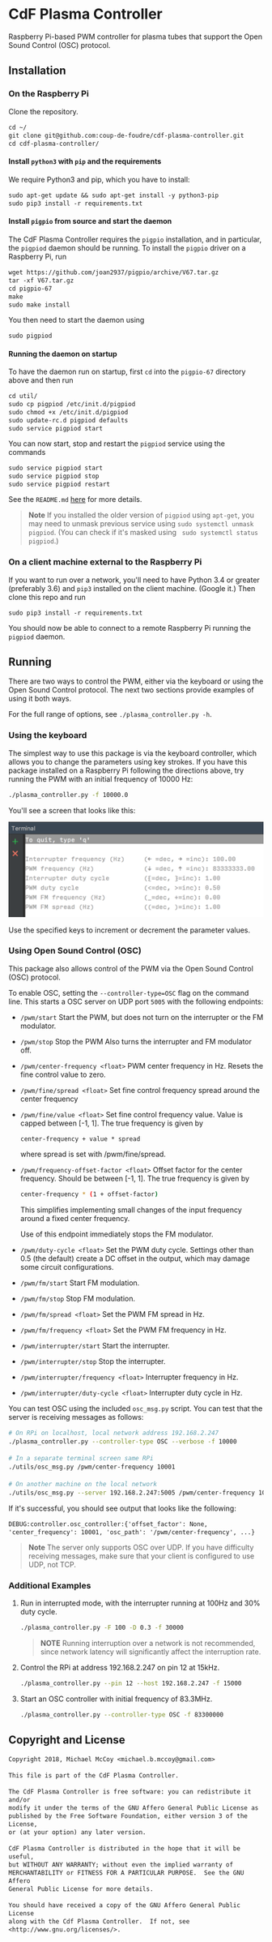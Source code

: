 # CdF Plasma Controller

Raspberry Pi-based PWM controller for plasma tubes that support
the Open Sound Control (OSC) protocol.


## Installation


### On the Raspberry Pi

Clone the repository.

```
cd ~/
git clone git@github.com:coup-de-foudre/cdf-plasma-controller.git
cd cdf-plasma-controller/
```


#### Install `python3` with `pip` and the requirements

We require Python3 and pip, which you have to install:

```
sudo apt-get update && sudo apt-get install -y python3-pip
sudo pip3 install -r requirements.txt
```

#### Install `pigpio` from source and start the daemon

The CdF Plasma Controller requires the `pigpio` installation, and in particular,
the `pigpiod` daemon should be running. To install the `pigpio` driver on a 
Raspberry Pi, run

```
wget https://github.com/joan2937/pigpio/archive/V67.tar.gz
tar -xf V67.tar.gz
cd pigpio-67
make
sudo make install
```

You then need to start the daemon using

```
sudo pigpiod
```

#### Running the daemon on startup

To have the daemon run on startup, first `cd` into the `pigpio-67` directory
above and then run

```
cd util/
sudo cp pigpiod /etc/init.d/pigpiod
sudo chmod +x /etc/init.d/pigpiod
sudo update-rc.d pigpiod defaults
sudo service pigpiod start
```

You can now start, stop and restart the `pigpiod` service using the commands

```
sudo service pigpiod start
sudo service pigpiod stop
sudo service pigpiod restart
```

See the `README.md` [here](https://github.com/joan2937/pigpio/tree/master/util)
for more details. 

> **Note** If you installed the older version of `pigpiod` using `apt-get`,
> you may need to unmask previous service using `sudo systemctl unmask pigpiod`.
> (You can check if it's masked using ` sudo systemctl status pigpiod`.)


### On a client machine external to the Raspberry Pi

If you want to run over a network, you'll need to have Python 3.4 or greater 
(preferably 3.6) and `pip3` installed on the client machine. (Google it.) Then
clone this repo and run

```
sudo pip3 install -r requirements.txt
```

You should now be able to connect to a remote Raspberry Pi running the
`pigpiod` daemon. 


## Running

There are two ways to control the PWM, either via the keyboard or
using the Open Sound Control protocol. The next two sections
provide examples of using it both ways.

For the full range of options, see `./plasma_controller.py -h`.


### Using the keyboard

The simplest way to use this package is via the keyboard controller,
which allows you to change the parameters using key strokes. If you
have this package installed on a Raspberry Pi following the directions
above, try running the PWM with an initial frequency of 10000 Hz:

```bash
./plasma_controller.py -f 10000.0
```

You'll see a screen that looks like this:

![Keyboard](./doc/keyboard.png)

Use the specified keys to increment or decrement the parameter values.


### Using Open Sound Control (OSC)

This package also allows control of the PWM via the Open Sound Control (OSC)
protocol. 

To enable OSC, setting the `--controller-type=OSC` flag on the command line.
This starts a OSC server on UDP port `5005` with the following endpoints:

  - `/pwm/start`
    Start the PWM, but does not turn on the interrupter or the FM modulator.

  - `/pwm/stop`
    Stop the PWM Also turns the interrupter and FM modulator off.

  - `/pwm/center-frequency <float>`
     PWM center frequency in Hz. Resets the fine control value to zero.

  - `/pwm/fine/spread <float>`
    Set fine control frequency spread around the center frequency

  - `/pwm/fine/value <float>`
    Set fine control frequency value. Value is capped between [-1, 1].
    The true frequency is given by

        center-frequency + value * spread

    where spread is set with /pwm/fine/spread.
    
  - `/pwm/frequency-offset-factor <float>`
    Offset factor for the center frequency. Should be between [-1, 1].
    The true frequency is given by

    ```bash
    center-frequency * (1 + offset-factor)
    ```

    This simplifies implementing small changes of the input frequency around a 
    fixed center frequency.

    Use of this endpoint immediately stops the FM modulator.

  - `/pwm/duty-cycle <float>`
    Set the PWM duty cycle. Settings other than 0.5 (the default) create a DC 
    offset in the output, which may damage some circuit configurations. 

  - `/pwm/fm/start`
    Start FM modulation.

  - `/pwm/fm/stop`
    Stop FM modulation.

  - `/pwm/fm/spread <float>`
    Set the PWM FM spread in Hz.

  - `/pwm/fm/frequency <float>`
    Set the PWM FM frequency in Hz.

  - `/pwm/interrupter/start`
    Start the interrupter.

  - `/pwm/interrupter/stop`
    Stop the interrupter.
  
  - `/pwm/interrupter/frequency <float>`
    Interrupter frequency in Hz.

  - `/pwm/interrupter/duty-cycle <float>`
    Interrupter duty cycle in Hz.

You can test OSC using the included `osc_msg.py` script. You can test that
the server is receiving messages as follows:

```bash
# On RPi on localhost, local network address 192.168.2.247
./plasma_controller.py --controller-type OSC --verbose -f 10000

# In a separate terminal screen same RPi
./utils/osc_msg.py /pwm/center-frequency 10001

# On another machine on the local network
./utils/osc_msg.py --server 192.168.2.247:5005 /pwm/center-frequency 10001
```

If it's successful, you should see output that looks like the following:

```
DEBUG:controller.osc_controller:{'offset_factor': None, 'center_frequency': 10001, 'osc_path': '/pwm/center-frequency', ...}
```

> **Note** The server only supports OSC over UDP. If you have difficulty 
> receiving messages, make sure that your client is configured to use UDP, not
> TCP.


### Additional Examples

1. Run in interrupted mode, with the interrupter running at 100Hz and 30% duty 
cycle.

    ```bash
    ./plasma_controller.py -F 100 -D 0.3 -f 30000
    ```
    > **NOTE** Running interruption over a network is not recommended, since 
    > network latency will significantly affect the interruption rate.

1. Control the RPi at address 192.168.2.247 on pin 12 at 15kHz.

    ```bash
    ./plasma_controller.py --pin 12 --host 192.168.2.247 -f 15000
    ```

1. Start an OSC controller with initial frequency of 83.3MHz.

    ```bash
    ./plasma_controller.py --controller-type OSC -f 83300000
    ```


## Copyright and License

    Copyright 2018, Michael McCoy <michael.b.mccoy@gmail.com>
    
    This file is part of the CdF Plasma Controller.
    
    The CdF Plasma Controller is free software: you can redistribute it and/or 
    modify it under the terms of the GNU Affero General Public License as 
    published by the Free Software Foundation, either version 3 of the License, 
    or (at your option) any later version.
    
    CdF Plasma Controller is distributed in the hope that it will be useful, 
    but WITHOUT ANY WARRANTY; without even the implied warranty of 
    MERCHANTABILITY or FITNESS FOR A PARTICULAR PURPOSE.  See the GNU Affero
    General Public License for more details.
    
    You should have received a copy of the GNU Affero General Public License
    along with the Cdf Plasma Controller.  If not, see 
    <http://www.gnu.org/licenses/>.
